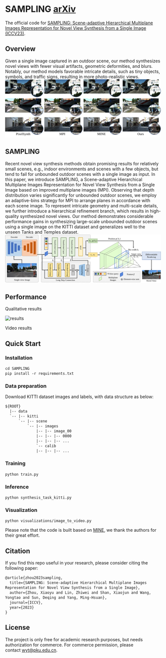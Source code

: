 # SAMPLING [arXiv](https://arxiv.org/abs/2309.06323)
The official code for [SAMPLING: Scene-adaptive Hierarchical Multiplane Images Representation for Novel View Synthesis from a Single Image (ICCV23)](https://arxiv.org/abs/2309.06323).

## Overview
Given a single image captured in an outdoor scene, our method synthesizes novel views with fewer visual artifacts, geometric deformities, and blurs. Notably, our method models favorable intricate details, such as tiny objects, symbols, and traffic signs, resulting in more photo-realistic views.
![teaser](pic/teaser.svg)

## SAMPLING
Recent novel view synthesis methods obtain promising results for relatively small scenes, e.g., indoor environments and scenes with a few objects, but tend to fail for unbounded outdoor scenes with a single image as input. In this paper, we introduce SAMPLING, a Scene-adaptive Hierarchical Multiplane Images Representation for Novel View Synthesis from a Single Image based on improved multiplane images (MPI). Observing that depth distribution varies significantly for unbounded outdoor scenes, we employ an adaptive-bins strategy for MPI to arrange planes in accordance with each scene image. To represent intricate geometry and multi-scale details, we further introduce a hierarchical refinement branch, which results in high-quality synthesized novel views. Our method demonstrates considerable performance gains in synthesizing large-scale unbounded outdoor scenes using a single image on the KITTI dataset and generalizes well to the unseen Tanks and Temples dataset.
![teaser](pic/overview.svg)

## Performance
Qualitative results

![results](web/outdoor-sup2.png)

Video results

## Quick Start
### Installation
```
cd SAMPLING
pip install -r requirements.txt
```
### Data preparation
Download KITTI dataset images and labels, with data structure as below:
```
${ROOT}
  |-- data
  `-- |-- kitti
      `-- |-- scene
          `-- |-- images
              |-- |-- image_00
              |-- |-- |-- 0000
              |-- |-- |-- ...
              `-- calib
              |-- |-- |-- ...
```
### Training
```
python train.py
```
### Inference
```
python synthesis_task_kitti.py
```
### Visualization
```
python visualizations/image_to_video.py
```
Please note that the code is built based on [MINE](https://github.com/vincentfung13/MINE),  we thank the authors for their great effort.

## Citation
If you find this repo useful in your research, please consider citing the following paper:
```
@article{zhou2023sampling,
  title={SAMPLING: Scene-adaptive Hierarchical Multiplane Images Representation for Novel View Synthesis from a Single Image},
  author={Zhou, Xiaoyu and Lin, Zhiwei and Shan, Xiaojun and Wang, Yongtao and Sun, Deqing and Yang, Ming-Hsuan},
  journal={ICCV},
  year={2023}
}
```

## License 
The project is only free for academic research purposes, but needs authorization for commerce. For commerce permission, please contact wyt@pku.edu.cn.
